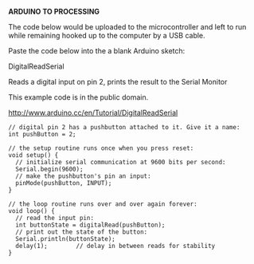 **ARDUINO TO PROCESSING**

The code below would be uploaded to the microcontroller and left to run while remaining hooked up to the computer by a USB cable.

Paste the code below into the a blank Arduino sketch:


  DigitalReadSerial

  Reads a digital input on pin 2, prints the result to the Serial Monitor

  This example code is in the public domain.

  http://www.arduino.cc/en/Tutorial/DigitalReadSerial

```
// digital pin 2 has a pushbutton attached to it. Give it a name:
int pushButton = 2;

// the setup routine runs once when you press reset:
void setup() {
  // initialize serial communication at 9600 bits per second:
  Serial.begin(9600);
  // make the pushbutton's pin an input:
  pinMode(pushButton, INPUT);
}

// the loop routine runs over and over again forever:
void loop() {
  // read the input pin:
  int buttonState = digitalRead(pushButton);
  // print out the state of the button:
  Serial.println(buttonState);
  delay(1);        // delay in between reads for stability
}
```
